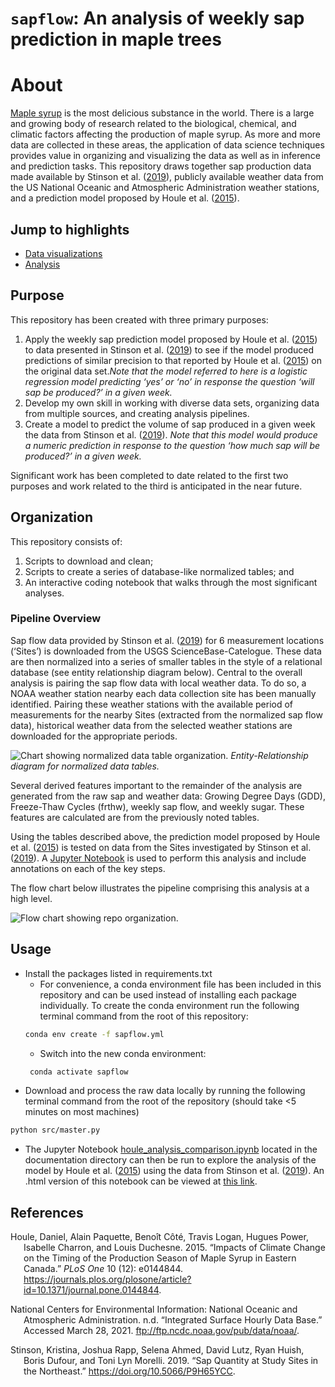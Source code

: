 `sapflow`: An analysis of weekly sap prediction in maple trees
================

# About

[Maple syrup](https://en.wikipedia.org/wiki/Maple_syrup) is the most
delicious substance in the world. There is a large and growing body of
research related to the biological, chemical, and climatic factors
affecting the production of maple syrup. As more and more data are
collected in these areas, the application of data science techniques
provides value in organizing and visualizing the data as well as in
inference and prediction tasks. This repository draws together sap
production data made available by Stinson et al. ([2019](#ref-stinson)),
publicly available weather data from the US National Oceanic and
Atmospheric Administration weather stations, and a prediction model
proposed by Houle et al. ([2015](#ref-houle)).

## Jump to highlights

  - [Data
    visualizations](https://spentelow.github.io/sapflow/notebooks/data_vis.html)
  - [Analysis](https://spentelow.github.io/sapflow/notebooks/houle_analysis_comparison.html)

## Purpose

This repository has been created with three primary purposes:

1.  Apply the weekly sap prediction model proposed by Houle et al.
    ([2015](#ref-houle)) to data presented in Stinson et al.
    ([2019](#ref-stinson)) to see if the model produced predictions of
    similar precision to that reported by Houle et al.
    ([2015](#ref-houle)) on the original data set.*Note that the model
    referred to here is a logistic regression model predicting ‘yes’ or
    ‘no’ in response the question ‘will sap be produced?’ in a given
    week.*
2.  Develop my own skill in working with diverse data sets, organizing
    data from multiple sources, and creating analysis pipelines.
3.  Create a model to predict the volume of sap produced in a given week
    the data from Stinson et al. ([2019](#ref-stinson)). *Note that this
    model would produce a numeric prediction in response to the question
    ‘how much sap will be produced?’ in a given week.*

Significant work has been completed to date related to the first two
purposes and work related to the third is anticipated in the near
future.

## Organization

This repository consists of:

1.  Scripts to download and clean;
2.  Scripts to create a series of database-like normalized tables; and
3.  An interactive coding notebook that walks through the most
    significant analyses.

### Pipeline Overview

Sap flow data provided by Stinson et al. ([2019](#ref-stinson)) for 6
measurement locations (‘Sites’) is downloaded from the USGS
ScienceBase-Catelogue. These data are then normalized into a series of
smaller tables in the style of a relational database (see entity
relationship diagram below). Central to the overall analysis is pairing
the sap flow data with local weather data. To do so, a NOAA weather
station nearby each data collection site has been manually identified.
Pairing these weather stations with the available period of measurements
for the nearby Sites (extracted from the normalized sap flow data),
historical weather data from the selected weather stations are
downloaded for the appropriate periods.

![Chart showing normalized data table
organization.](documentation/img/norm_tables.svg) *Entity-Relationship
diagram for normalized data tables.*

Several derived features important to the remainder of the analysis are
generated from the raw sap and weather data: Growing Degree Days (GDD),
Freeze-Thaw Cycles (frthw), weekly sap flow, and weekly sugar. These
features are calculated are from the previously noted tables.

Using the tables described above, the prediction model proposed by Houle
et al. ([2015](#ref-houle)) is tested on data from the Sites
investigated by Stinson et al. ([2019](#ref-stinson)). A [Jupyter
Notebook](notebooks/houle_analysis_comparison.ipynb) is used to perform
this analysis and include annotations on each of the key steps.

The flow chart below illustrates the pipeline comprising this analysis
at a high level.

![Flow chart showing repo
organization.](documentation/img/sapflow_org.svg)

## Usage

  - Install the packages listed in requirements.txt
      - For convenience, a conda environment file has been included in
        this repository and can be used instead of installing each
        package individually. To create the conda environment run the
        following terminal command from the root of this repository:
    <!-- end list -->
    ``` bash
    conda env create -f sapflow.yml
    ```
      - Switch into the new conda environment:
    <!-- end list -->
    ``` bash
     conda activate sapflow
    ```
  - Download and process the raw data locally by running the following
    terminal command from the root of the repository (should take \<5
    minutes on most machines)

<!-- end list -->

``` bash
python src/master.py
```

  - The Jupyter Notebook
    [houle\_analysis\_comparison.ipynb](notebooks/houle_analysis_comparison.ipynb)
    located in the documentation directory can then be run to explore
    the analysis of the model by Houle et al. ([2015](#ref-houle)) using
    the data from Stinson et al. ([2019](#ref-stinson)). An .html
    version of this notebook can be viewed at [this
    link](https://spentelow.github.io/sapflow/notebooks/houle_analysis_comparison.html).

## References

<div id="refs" class="references hanging-indent">

<div id="ref-houle">

Houle, Daniel, Alain Paquette, Benoı̂t Côté, Travis Logan, Hugues Power,
Isabelle Charron, and Louis Duchesne. 2015. “Impacts of Climate Change
on the Timing of the Production Season of Maple Syrup in Eastern
Canada.” *PLoS One* 10 (12): e0144844.
<https://journals.plos.org/plosone/article?id=10.1371/journal.pone.0144844>.

</div>

<div id="ref-noaa">

National Centers for Environmental Information: National Oceanic and
Atmospheric Administration. n.d. “Integrated Surface Hourly Data Base.”
Accessed March 28, 2021. <ftp://ftp.ncdc.noaa.gov/pub/data/noaa/>.

</div>

<div id="ref-stinson">

Stinson, Kristina, Joshua Rapp, Selena Ahmed, David Lutz, Ryan Huish,
Boris Dufour, and Toni Lyn Morelli. 2019. “Sap Quantity at Study Sites
in the Northeast.” <https://doi.org/10.5066/P9H65YCC>.

</div>

</div>
